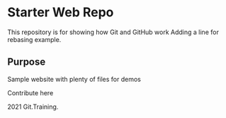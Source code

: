 # Starter Web Repo

This repository is for showing how Git and GitHub work
Adding a line for rebasing example.

## Purpose

Sample website with plenty of files for demos

Contribute here

2021 Git.Training.